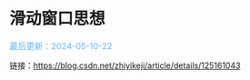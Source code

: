 # 滑动窗口思想

<span style="color:rgb(100,180,246);font-size:11pt">最后更新：2024-05-10-22</span>

链接：https://blog.csdn.net/zhiyikeji/article/details/125161043

